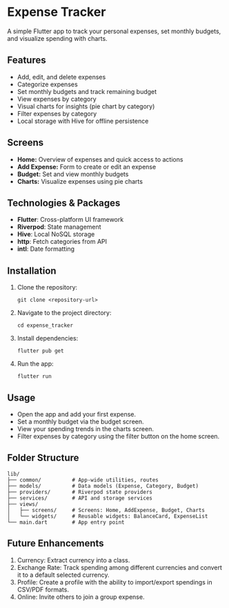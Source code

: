 # Expense Tracker

A simple Flutter app to track your personal expenses, set monthly budgets, and visualize spending with charts.

## Features

* Add, edit, and delete expenses
* Categorize expenses
* Set monthly budgets and track remaining budget
* View expenses by category
* Visual charts for insights (pie chart by category)
* Filter expenses by category
* Local storage with Hive for offline persistence

## Screens

* **Home:** Overview of expenses and quick access to actions
* **Add Expense:** Form to create or edit an expense
* **Budget:** Set and view monthly budgets
* **Charts:** Visualize expenses using pie charts

## Technologies & Packages

* **Flutter**: Cross-platform UI framework
* **Riverpod**: State management
* **Hive**: Local NoSQL storage
* **http**: Fetch categories from API
* **intl**: Date formatting

## Installation

1. Clone the repository:

   ```
   git clone <repository-url>
   ```
2. Navigate to the project directory:

   ```
   cd expense_tracker
   ```
3. Install dependencies:

   ```
   flutter pub get
   ```
4. Run the app:

   ```
   flutter run
   ```

## Usage

* Open the app and add your first expense.
* Set a monthly budget via the budget screen.
* View your spending trends in the charts screen.
* Filter expenses by category using the filter button on the home screen.

## Folder Structure

```
lib/
├── common/          # App-wide utilities, routes
├── models/          # Data models (Expense, Category, Budget)
├── providers/       # Riverpod state providers
├── services/        # API and storage services
├── views/
│   ├── screens/     # Screens: Home, AddExpense, Budget, Charts
│   └── widgets/     # Reusable widgets: BalanceCard, ExpenseList
└── main.dart        # App entry point
```

## Future Enhancements

1. Currency: Extract currency into a class.
2. Exchange Rate: Track spending among different currencies and convert it to a default selected currency.
3. Profile: Create a profile with the ability to import/export spendings in CSV/PDF formats.
4. Online: Invite others to join a group expense.
